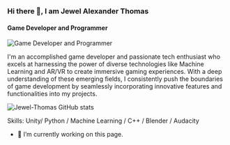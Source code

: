 ### Hi there 👋, I am Jewel Alexander Thomas
#### Game Developer and Programmer
![Game Developer and Programmer]([[https://encrypted-tbn0.gstatic.com/images?q=tbn:ANd9GcSUVM8WTR2Jmdf0p4GWrViCroQ4svxZ8oWTKQ&usqp=CAU](https://github.com/Jewel-Thomas/Jewel-Thomas/blob/main/Untitled.jpg?raw=true)](https://github.com/Jewel-Thomas/Jewel-Thomas/blob/main/Untitled.jpg))



I'm an accomplished game developer and passionate tech enthusiast who excels at harnessing the power of diverse technologies like Machine Learning and AR/VR to create immersive gaming experiences. With a deep understanding of these emerging fields, I consistently push the boundaries of game development by seamlessly incorporating innovative features and functionalities into my projects.


![Jewel-Thomas GitHub stats](https://github-readme-stats.vercel.app/api?username=Jewel-Thomas&theme=dark&show_icons=true)


Skills: Unity/ Python / Machine Learning / C++ / Blender / Audacity 

- 🔭 I’m currently working on this page. 





